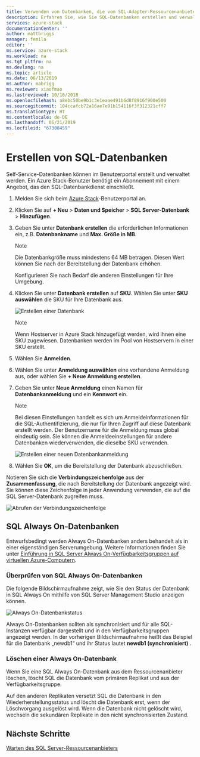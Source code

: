 ```yaml
---
title: Verwenden von Datenbanken, die vom SQL-Adapter-Ressourcenanbieter in Azure Stack bereitgestellt werden | Microsoft-Dokumentation
description: Erfahren Sie, wie Sie SQL-Datenbanken erstellen und verwalten, die mit dem SQL-Adapter-Ressourcenanbieter bereitgestellt wurden.
services: azure-stack
documentationCenter: ''
author: mattbriggs
manager: femila
editor: ''
ms.service: azure-stack
ms.workload: na
ms.tgt_pltfrm: na
ms.devlang: na
ms.topic: article
ms.date: 06/13/2019
ms.author: mabrigg
ms.reviewer: xiaofmao
ms.lastreviewed: 10/16/2018
ms.openlocfilehash: a8ebc50be9b1c3e1eaae491b6d8f8916f900e500
ms.sourcegitcommit: 104ccafcb72a16ae7e91b154116f3f312321cff7
ms.translationtype: HT
ms.contentlocale: de-DE
ms.lasthandoff: 06/21/2019
ms.locfileid: "67308459"
---
```

# <a name="create-sql-databases"></a>Erstellen von SQL-Datenbanken

Self-Service-Datenbanken können im Benutzerportal erstellt und verwaltet werden. Ein Azure Stack-Benutzer benötigt ein Abonnement mit einem Angebot, das den SQL-Datenbankdienst einschließt.

1. Melden Sie sich beim [Azure Stack](azure-stack-overview.md)-Benutzerportal an.

2. Klicken Sie auf **+ Neu** &gt; **Daten und Speicher** &gt; **SQL Server-Datenbank** &gt; **Hinzufügen**.

3. Geben Sie unter **Datenbank erstellen** die erforderlichen Informationen ein, z.B. **Datenbankname** und **Max. Größe in MB**.

   >[!NOTE]
   >Die Datenbankgröße muss mindestens 64 MB betragen. Diesen Wert können Sie nach der Bereitstellung der Datenbank erhöhen.

   Konfigurieren Sie nach Bedarf die anderen Einstellungen für Ihre Umgebung.

4. Klicken Sie unter **Datenbank erstellen** auf **SKU**. Wählen Sie unter **SKU auswählen** die SKU für Ihre Datenbank aus.

   ![Erstellen einer Datenbank](./media/azure-stack-sql-rp-deploy/newsqldb.png)

   >[!NOTE]
   >Wenn Hostserver in Azure Stack hinzugefügt werden, wird ihnen eine SKU zugewiesen. Datenbanken werden im Pool von Hostservern in einer SKU erstellt.

5. Wählen Sie **Anmelden**.
6. Wählen Sie unter **Anmeldung auswählen** eine vorhandene Anmeldung aus, oder wählen Sie **+ Neue Anmeldung erstellen**.
7. Geben Sie unter **Neue Anmeldung** einen Namen für **Datenbankanmeldung** und ein **Kennwort** ein.

   >[!NOTE]
   >Bei diesen Einstellungen handelt es sich um Anmeldeinformationen für die SQL-Authentifizierung, die nur für Ihren Zugriff auf diese Datenbank erstellt werden. Der Benutzername für die Anmeldung muss global eindeutig sein. Sie können die Anmeldeeinstellungen für andere Datenbanken wiederverwenden, die dieselbe SKU verwenden.

   ![Erstellen einer neuen Datenbankanmeldung](./media/azure-stack-sql-rp-deploy/create-new-login.png)

8. Wählen Sie **OK**, um die Bereitstellung der Datenbank abzuschließen.

Notieren Sie sich die **Verbindungszeichenfolge** aus der **Zusammenfassung**, die nach Bereitstellung der Datenbank angezeigt wird. Sie können diese Zeichenfolge in jeder Anwendung verwenden, die auf die SQL Server-Datenbank zugreifen muss.

![Abrufen der Verbindungszeichenfolge](./media/azure-stack-sql-rp-deploy/sql-db-settings.png)

## <a name="sql-always-on-databases"></a>SQL Always On-Datenbanken

Entwurfsbedingt werden Always On-Datenbanken anders behandelt als in einer eigenständigen Serverumgebung. Weitere Informationen finden Sie unter [Einführung in SQL Server Always On-Verfügbarkeitsgruppen auf virtuellen Azure-Computern](https://docs.microsoft.com/azure/virtual-machines/windows/sql/virtual-machines-windows-portal-sql-availability-group-overview).

### <a name="verify-sql-always-on-databases"></a>Überprüfen von SQL Always On-Datenbanken

Die folgende Bildschirmaufnahme zeigt, wie Sie den Status der Datenbank in SQL Always On mithilfe von SQL Server Management Studio anzeigen können.

![Always On-Datenbankstatus](./media/azure-stack-sql-rp-deploy/verifyalwayson.png)

Always On-Datenbanken sollten als synchronisiert und für alle SQL-Instanzen verfügbar dargestellt und in den Verfügbarkeitsgruppen angezeigt werden. In der vorherigen Bildschirmaufnahme heißt das Beispiel für die Datenbank „newdb1“ und ihr Status lautet **newdb1 (synchronisiert)** .

### <a name="delete-an-alwayson-database"></a>Löschen einer Always On-Datenbank

Wenn Sie eine SQL Always On-Datenbank aus dem Ressourcenanbieter löschen, löscht SQL die Datenbank vom primären Replikat und aus der Verfügbarkeitsgruppe.

Auf den anderen Replikaten versetzt SQL die Datenbank in den Wiederherstellungsstatus und löscht die Datenbank erst, wenn der Löschvorgang ausgelöst wird. Wenn die Datenbank nicht gelöscht wird, wechseln die sekundären Replikate in den nicht synchronisierten Zustand.

## <a name="next-steps"></a>Nächste Schritte

[Warten des SQL Server-Ressourcenanbieters](azure-stack-sql-resource-provider-maintain.md)
